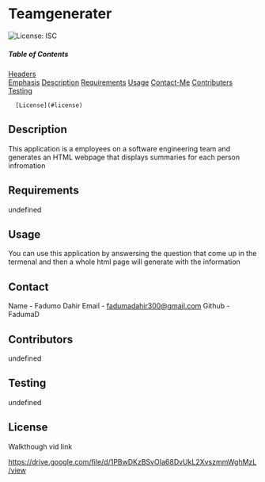 # Teamgenerater
  ![License: ISC](https://img.shields.io/badge/License-ISC-yellow.svg)
  ##### Table of Contents  
  [Headers](#headers)  
  [Emphasis](#emphasis) 
  [Description](#description)
  [Requirements](#requirements)
  [Usage](#usage)
  [Contact-Me](#contact-me)
  [Contributers](#contributers)
  [Testing](#testing)
  
      [License](#license)  
  ## Description
  This application is a employees on a software engineering team and generates an HTML webpage that displays summaries for each person infromation 
  ## Requirements
  undefined
  ## Usage
  You can use this application by answersing the question that come up in the termenal and then a whole html page will generate with the information
  ## Contact
  Name - Fadumo Dahir 
  Email - fadumadahir300@gmail.com
  Github - FadumaD
  ## Contributors
  undefined
  ## Testing
  undefined
  ## License
   Walkthough vid link 
   
  https://drive.google.com/file/d/1PBwDKzBSvOIa68DvUkL2XvszmmWghMzL/view
